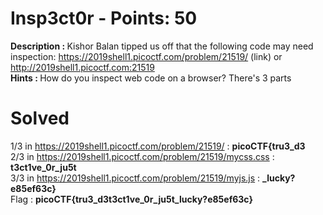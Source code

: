 # Insp3ct0r - Points: 50
<b>Description : </b>Kishor Balan tipped us off that the following code may need inspection: https://2019shell1.picoctf.com/problem/21519/ (link) or http://2019shell1.picoctf.com:21519<br>
<b>Hints : </b>How do you inspect web code on a browser? There's 3 parts

# Solved
1/3 in https://2019shell1.picoctf.com/problem/21519/ : <b>picoCTF{tru3_d3</b><br>
2/3 in https://2019shell1.picoctf.com/problem/21519/mycss.css : <b>t3ct1ve_0r_ju5t</b><br>
3/3 in https://2019shell1.picoctf.com/problem/21519/myjs.js : <b>_lucky?e85ef63c}</b><br>
Flag : <b>picoCTF{tru3_d3t3ct1ve_0r_ju5t_lucky?e85ef63c}</b>
